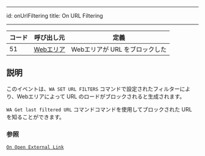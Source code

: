 - - -
id: onUrlFiltering title: On URL Filtering
- - -

| コード | 呼び出し元                                     | 定義                  |
| --- | ----------------------------------------- | ------------------- |
| 51  | [Webエリア](FormObjects/webArea_overview.md) | Webエリアが URL をブロックした |


## 説明

このイベントは、`WA SET URL FILTERS` コマンドで設定されたフィルターにより、Webエリアによって URL のロードがブロックされると生成されます。

`WA Get last filtered URL` コマンドコマンドを使用してブロックされた URL を知ることができます。

### 参照
[`On Open External Link`](onOpenExternalLink.md)